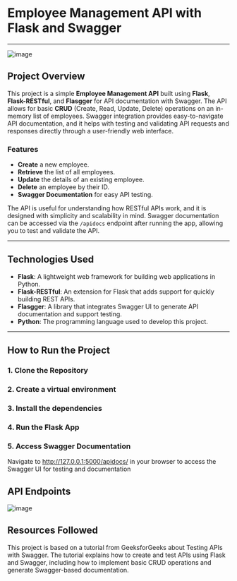 # Employee Management API with Flask and Swagger

---
![image](https://github.com/user-attachments/assets/abf0e856-8687-408b-82df-a74186877a7a)


## Project Overview

This project is a simple **Employee Management API** built using **Flask**, **Flask-RESTful**, and **Flasgger** for API documentation with Swagger. The API allows for basic **CRUD** (Create, Read, Update, Delete) operations on an in-memory list of employees. Swagger integration provides easy-to-navigate API documentation, and it helps with testing and validating API requests and responses directly through a user-friendly web interface.

### Features

- **Create** a new employee.
- **Retrieve** the list of all employees.
- **Update** the details of an existing employee.
- **Delete** an employee by their ID.
- **Swagger Documentation** for easy API testing.

The API is useful for understanding how RESTful APIs work, and it is designed with simplicity and scalability in mind. Swagger documentation can be accessed via the `/apidocs` endpoint after running the app, allowing you to test and validate the API.

---

## Technologies Used

- **Flask**: A lightweight web framework for building web applications in Python.
- **Flask-RESTful**: An extension for Flask that adds support for quickly building REST APIs.
- **Flasgger**: A library that integrates Swagger UI to generate API documentation and support testing.
- **Python**: The programming language used to develop this project.

---

## How to Run the Project

### 1. Clone the Repository
### 2. Create a virtual environment
### 3. Install the dependencies
### 4. Run the Flask App
### 5. Access Swagger Documentation
Navigate to http://127.0.0.1:5000/apidocs/ in your browser to access the Swagger UI for testing and documentation

## API Endpoints

![image](https://github.com/user-attachments/assets/2b0aaef5-0af7-4318-b235-7d081168609c)

## Resources Followed
This project is based on a tutorial from GeeksforGeeks about Testing APIs with Swagger. The tutorial explains how to create and test APIs using Flask and Swagger, including how to implement basic CRUD operations and generate Swagger-based documentation.
